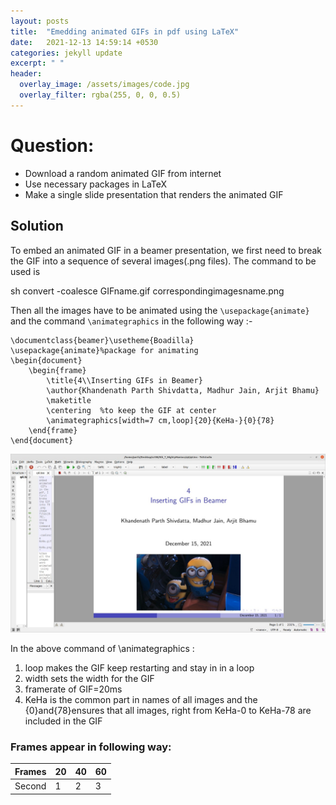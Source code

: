 ```yaml
---
layout: posts
title:  "Emedding animated GIFs in pdf using LaTeX"
date:   2021-12-13 14:59:14 +0530
categories: jekyll update
excerpt: " "
header:
  overlay_image: /assets/images/code.jpg
  overlay_filter: rgba(255, 0, 0, 0.5)
---
```

# Question:

- Download a random animated GIF from internet
- Use necessary packages in LaTeX
- Make a single slide presentation that renders the animated GIF

## Solution

To embed an animated GIF in a beamer presentation, we first need to break the GIF into a sequence of several images(.png files). The command to be used is

sh
convert -coalesce GIFname.gif correspondingimagesname.png
 
Then all the images have to be animated using the `\usepackage{animate}` and the command `\animategraphics` in the following way :-

    \documentclass{beamer}\usetheme{Boadilla}
    \usepackage{animate}%package for animating
    \begin{document}
        \begin{frame}
	        \title{4\\Inserting GIFs in Beamer}
	        \author{Khandenath Parth Shivdatta, Madhur Jain, Arjit Bhamu}
		    \maketitle
		    \centering  %to keep the GIF at center
		    \animategraphics[width=7 cm,loop]{20}{KeHa-}{0}{78} 
	    \end{frame}
    \end{document}
    
    
![image](/assets/images/ani.jpeg)

In the above command of \animategraphics :


1. loop makes the GIF keep restarting and stay in in a loop
2. width sets the width for the GIF
3. framerate of GIF=20ms
4. KeHa is the common part in names of all images and the {0}and{78}ensures that all images, right from KeHa-0 to KeHa-78 are included in the GIF

### Frames appear in following way:


| Frames | 20 | 40 | 60 |
|--------|----|----|----|
| Second | 1  | 2  | 3  |
